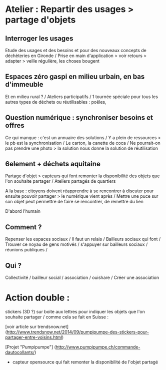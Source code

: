 # Atelier : Repartir des usages > partage d'objets

## Interroger les usages

Etude des usages et des besoins et pour des nouveaux concepts de déchèteries en  Gironde / Prise en main d'application > voir retours > adapter > veille régulière, les choses bougent

## Espaces zéro gaspi en milieu urbain, en bas d'immeuble

Et en milieu rural ? / Ateliers participatifs / 1 tournée spéciale pour tous les autres types de déchets ou réutilisables : poêles, 

## Question numérique : synchroniser besoins et offres

Ce qui manque : c'est un annuaire des solutions / Y a plein de ressources > le pb est la synchronisation / Le carton, la canette de coca / Ne pourrait-on pas prendre une photo > la solution nous donne la solution de réutilisation

## 6element + déchets aquitaine

Partage d'objet > capteurs qui font remonter la disponibilité des objets que l'on souhaite partager / Ateliers partagés de quartiers

A la base : citoyens doivent réapprendre à se rencontrer à discuter pour ensuite pouvoir partager > le numérique vient après / Mettre une puce sur son objet peut permettre de faire se rencontrer, de remettre du lien

D'abord l'humain

## Comment ?

Repenser les espaces sociaux / Il faut un relais / Bailleurs sociaux qui font / Trouver ce noyau de gens motivés / s'appuyer sur bailleurs sociaux / réunions publiques / 

## Qui ?

Collectivité / bailleur social / association / ouishare / Créer une association

# Action double :

stickers (3D ?) sur boite aux lettres pour indiquer les objets que l'on souhaite partager / comme cela se fait en Suisse : 

[voir article sur trendsnow.net] (http://www.trendsnow.net/2014/09/pumpipumpe-des-stickers-pour-partager-entre-voisins.html)

[Projet "Pumpipumpe"] (http://www.pumpipumpe.ch/commande-dautocollants/)

+ capteur opensource qui fait remonter la disponibilité de l'objet partagé
